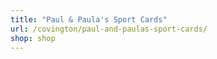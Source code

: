 ```yaml
---
title: "Paul & Paula's Sport Cards"
url: /covington/paul-and-paulas-sport-cards/
shop: shop
---
```

